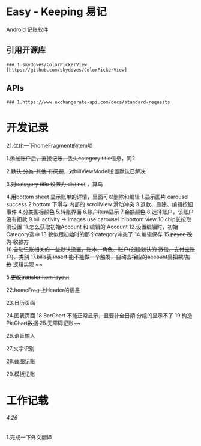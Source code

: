 # Easy - Keeping 易记

Android 记账软件

## 引用开源库

    ### 1.skydoves/ColorPickerView [https://github.com/skydoves/ColorPickerView]

## APIs

    ### 1.https://www.exchangerate-api.com/docs/standard-requests

# 开发记录

21.优化一下homeFragment的item项

1.~~添加账户后，直接记账，丢失category title信息~~，同2

2.~~默认 分类-其他 有问题~~，对billViewModel设置默认已解决

3.~~对category title 设置为 distinct~~ ，算鸟

4.用bottom sheet 显示账单的详情，里面可以删除和编辑
1.~~显示图片~~      carousel success
2.bottom 下滑与 内部的 scrollView 滑动冲突
3.退款、删除、编辑按钮事件
4.~~分类图标颜色~~
5.~~转账界面~~
6.~~账户item显示~~
7.~~金额颜色~~
8.选择账户，该账户没有扣款
9.bill activity -> images use carousel in bottom view
10.chip长按取消设置
11.怎么获取初始Account 和 编辑的 Account
12.设置编辑时，初始Category选中
13.貌似跟初始时的那个category冲突了
14.编辑保存
15.~~payee 改为 收款方~~   
16.~~自动记账相关的一些默认设置，账本、角色、账户(创建默认的 微信、支付宝账户)、类别~~
17.~~bills表 insert 能不能做一个触发，自动去相应的account里扣款/加款~~ 逻辑实现
~~

5.~~更改transfer item layout~~

22.~~homeFrag 上Header的信息~~

23.日历页面

24.图表页面
18.~~BarChart 不能正常显示，且要补全日期~~ 分组的显示不了
19.~~构造PieChart数据
25.~~无障碍记账~~

26.语音输入

27.文字识别

28.截图记账

29.模板记账

# 工作记载

###### 4.26

1.完成一下外文翻译